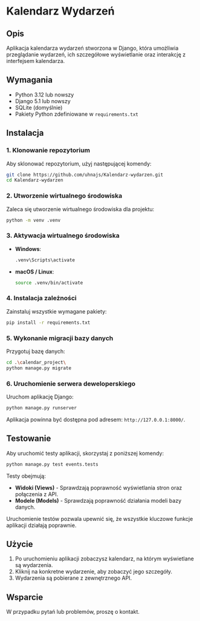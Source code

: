 # Kalendarz Wydarzeń

## Opis

Aplikacja kalendarza wydarzeń stworzona w Django, która umożliwia przeglądanie wydarzeń, ich szczegółowe wyświetlanie oraz interakcję z interfejsem kalendarza.

## Wymagania

- Python 3.12 lub nowszy
- Django 5.1 lub nowszy
- SQLite (domyślnie)
- Pakiety Python zdefiniowane w `requirements.txt`

## Instalacja

### 1. Klonowanie repozytorium

Aby sklonować repozytorium, użyj następującej komendy:

```bash
git clone https://github.com/uhnajs/Kalendarz-wydarzen.git
cd Kalendarz-wydarzen
```

### 2. Utworzenie wirtualnego środowiska

Zaleca się utworzenie wirtualnego środowiska dla projektu:

```bash
python -m venv .venv
```

### 3. Aktywacja wirtualnego środowiska

- **Windows**:

  ```bash
  .venv\Scripts\activate
  ```

- **macOS / Linux**:

  ```bash
  source .venv/bin/activate
  ```

### 4. Instalacja zależności

Zainstaluj wszystkie wymagane pakiety:

```bash
pip install -r requirements.txt
```

### 5. Wykonanie migracji bazy danych

Przygotuj bazę danych:

```bash
cd .\calendar_project\
python manage.py migrate
```

### 6. Uruchomienie serwera deweloperskiego

Uruchom aplikację Django:

```bash
python manage.py runserver
```

Aplikacja powinna być dostępna pod adresem: `http://127.0.0.1:8000/`. 

## Testowanie

Aby uruchomić testy aplikacji, skorzystaj z poniższej komendy:

```bash
python manage.py test events.tests
```

Testy obejmują:
- **Widoki (Views)** - Sprawdzają poprawność wyświetlania stron oraz połączenia z API.
- **Modele (Models)** - Sprawdzają poprawność działania modeli bazy danych.

Uruchomienie testów pozwala upewnić się, że wszystkie kluczowe funkcje aplikacji działają poprawnie.

## Użycie

1. Po uruchomieniu aplikacji zobaczysz kalendarz, na którym wyświetlane są wydarzenia.
2. Kliknij na konkretne wydarzenie, aby zobaczyć jego szczegóły.
3. Wydarzenia są pobierane z zewnętrznego API.

## Wsparcie

W przypadku pytań lub problemów, proszę o kontakt.

